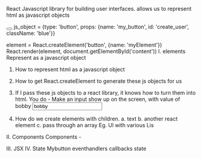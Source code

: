 React
  Javascript library for building user interfaces.
  allows us to represent html as javascript objects

<button name="my_button" id="create_user" class="blue" ></button>
js_object = {type: 'button', props: {name: 'my_button', id: 'create_user', className: 'blue'}}

element = React.createElement('button', {name: 'myElement'})
React.render(element, document.getElementById('content'))
I. elements
  Represent as a javascript object
  1. How to represent html as a javascript object

  2. How to get React.createElement to generate these js objects for us


  3. If I pass these js objects to a react library, it knows how to turn them into html.
    You do - Make an input show up on the screen, with value of bobby
    <input type="text" name="name" value="bobby">

  4. How do we create elements with children.
    a. text
    b. another react element
    c. pass through an array
    Eg. Ul with various Lis


II. Components
  Components -

III. JSX
IV. State
  Mybutton
  eventhandlers
  callbacks
  state
